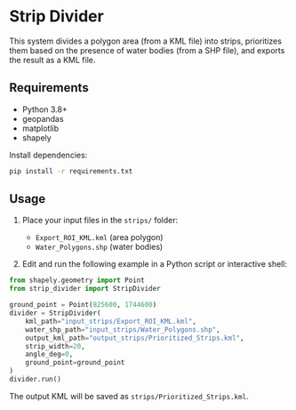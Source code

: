 # Strip Divider

This system divides a polygon area (from a KML file) into strips, prioritizes them based on the presence of water bodies (from a SHP file), and exports the result as a KML file.

## Requirements

- Python 3.8+
- geopandas
- matplotlib
- shapely

Install dependencies:
```bash
pip install -r requirements.txt
```

## Usage

1. Place your input files in the `strips/` folder:
   - `Export_ROI_KML.kml` (area polygon)
   - `Water_Polygons.shp` (water bodies)

2. Edit and run the following example in a Python script or interactive shell:

```python
from shapely.geometry import Point
from strip_divider import StripDivider

ground_point = Point(825600, 1744600)
divider = StripDivider(
    kml_path="input_strips/Export_ROI_KML.kml",
    water_shp_path="input_strips/Water_Polygons.shp",
    output_kml_path="output_strips/Prioritized_Strips.kml",
    strip_width=20,
    angle_deg=0,
    ground_point=ground_point
)
divider.run()
```

The output KML will be saved as `strips/Prioritized_Strips.kml`. 